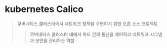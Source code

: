 # kubernetes Calico

> 쿠버네티스 클러스터에서 네트워크 정책을 구현하기 위한 오픈 소스 프로젝트
>
> > 쿠버네티스 클러스터 내에서 파드 간의 통신을 제어하고 네트워크 시그냅과 보안을 관리하는 역할
